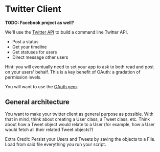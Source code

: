 # Twitter Client

**TODO: Facebook project as well?**

We'll use the [Twitter API][api-docs] to build a command line Twitter
API.

* Post a status
* Get your timeline
* Get statuses for users
* Direct message other users

Hint: you will eventually need to set your app to ask to both read and
post on your users' behalf. This is a key benefit of OAuth: a
gradation of permission levels.

You will want to use the [OAuth gem][oauth-github].

## General architecture

You want to make your twitter client as general purpose as possible.
With that in mind, think about creating a User class, a Tweet class,
etc. Think about how a Tweet object would relate to a User (for
example, how a User would fetch all their related Tweet objects?)

Extra Credit:
Persist your Users and Tweets by saving the objects to a File. Load
from said file everything you run your script.

[api-docs]: https://dev.twitter.com/docs/api/1.1
[oauth-github]: https://github.com/oauth/oauth-ruby
